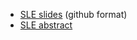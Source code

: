 * [SLE slides](docs/pld-slides/output/github) (github format)
* [SLE abstract](docs/abstract/SLE_Cariban_Pronouns.pdf)